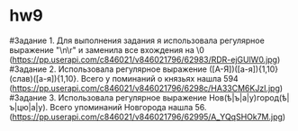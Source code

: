 # hw9
#Задание 1. Для выполнения задания я использовала регулярное выражение "\n\r" и заменила все вхождения на \0
(https://pp.userapi.com/c846021/v846021796/62983/RDR-ejGUlW0.jpg)
#Задание 2. Использовала регулярное выражение ([А-Я])([a-я]){1,10}(слав)([а-я]){1,10}. Всего у поминаний о князьях нашла 594
(https://pp.userapi.com/c846021/v846021796/6298c/HA33CM6KJzI.jpg)
#Задание 3. Использовала регулярное выражение Нов(ѣ|ъ|а|у)город(ѣ|ъ|цю|а|у). Всего упоминаний Новгорода нашла 56.
(https://pp.userapi.com/c846021/v846021796/62995/A_YQqSHOk7M.jpg)
